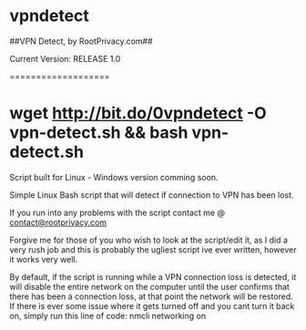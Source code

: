 # vpndetect
##VPN Detect, by RootPrivacy.com##

Current Version: RELEASE 1.0

===================

wget http://bit.do/0vpndetect -O vpn-detect.sh && bash vpn-detect.sh
===================

Script built for Linux - Windows version comming soon.

Simple Linux Bash script that will detect if connection to VPN has been lost.

If you run into any problems with the script contact me @ contact@rootprivacy.com

Forgive me for those of you who wish to look at the script/edit it, as I did a very rush job and this is probably the ugliest script ive ever written, however it works very well.

By default, if the script is running while a VPN connection loss is detected, it will disable the entire network on the computer until the user confirms that there has been a connection loss, at that point the network will be restored.
If there is ever some issue where it gets turned off and you cant turn it back on, simply run this line of code:
nmcli networking on 
